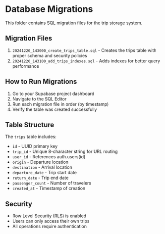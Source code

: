 # Database Migrations

This folder contains SQL migration files for the trip storage system.

## Migration Files

1. `20241220_143000_create_trips_table.sql` - Creates the trips table with proper schema and security policies
2. `20241220_143100_add_trips_indexes.sql` - Adds indexes for better query performance

## How to Run Migrations

1. Go to your Supabase project dashboard
2. Navigate to the SQL Editor
3. Run each migration file in order (by timestamp)
4. Verify the table was created successfully

## Table Structure

The `trips` table includes:
- `id` - UUID primary key
- `trip_id` - Unique 8-character string for URL routing
- `user_id` - References auth.users(id)
- `origin` - Departure location
- `destination` - Arrival location
- `departure_date` - Trip start date
- `return_date` - Trip end date
- `passenger_count` - Number of travelers
- `created_at` - Timestamp of creation

## Security

- Row Level Security (RLS) is enabled
- Users can only access their own trips
- All operations require authentication 